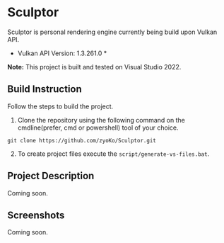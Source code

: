 # Sculptor
Sculptor is personal rendering engine currently being build upon Vulkan API.

* Vulkan API Version: 1.3.261.0 *

**Note:** This project is built and tested on Visual Studio 2022.

## Build Instruction
Follow the steps to build the project.
1. Clone the repository using the following command on the cmdline(prefer, cmd or powershell) tool of your choice.

```
git clone https://github.com/zyoKo/Sculptor.git
```

2. To create project files execute the ```script/generate-vs-files.bat```.

## Project Description
Coming soon.

## Screenshots
Coming soon.
